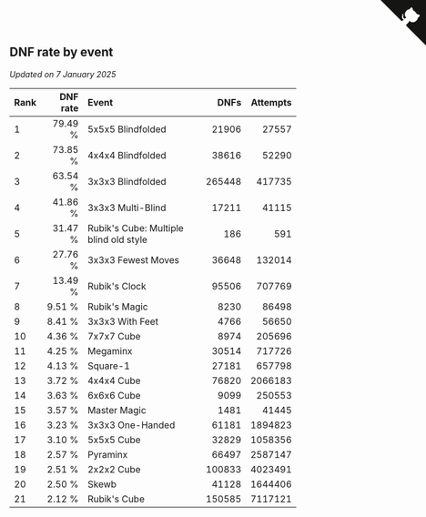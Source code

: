 ## DNF rate by event

*Updated on  7 January 2025*

| Rank | DNF rate | Event | DNFs | Attempts |
| :--- | ---: | :--- | ---: | ---: |
| 1 | 79.49 % | 5x5x5 Blindfolded | 21906 | 27557 |
| 2 | 73.85 % | 4x4x4 Blindfolded | 38616 | 52290 |
| 3 | 63.54 % | 3x3x3 Blindfolded | 265448 | 417735 |
| 4 | 41.86 % | 3x3x3 Multi-Blind | 17211 | 41115 |
| 5 | 31.47 % | Rubik's Cube: Multiple blind old style | 186 | 591 |
| 6 | 27.76 % | 3x3x3 Fewest Moves | 36648 | 132014 |
| 7 | 13.49 % | Rubik's Clock | 95506 | 707769 |
| 8 | 9.51 % | Rubik's Magic | 8230 | 86498 |
| 9 | 8.41 % | 3x3x3 With Feet | 4766 | 56650 |
| 10 | 4.36 % | 7x7x7 Cube | 8974 | 205696 |
| 11 | 4.25 % | Megaminx | 30514 | 717726 |
| 12 | 4.13 % | Square-1 | 27181 | 657798 |
| 13 | 3.72 % | 4x4x4 Cube | 76820 | 2066183 |
| 14 | 3.63 % | 6x6x6 Cube | 9099 | 250553 |
| 15 | 3.57 % | Master Magic | 1481 | 41445 |
| 16 | 3.23 % | 3x3x3 One-Handed | 61181 | 1894823 |
| 17 | 3.10 % | 5x5x5 Cube | 32829 | 1058356 |
| 18 | 2.57 % | Pyraminx | 66497 | 2587147 |
| 19 | 2.51 % | 2x2x2 Cube | 100833 | 4023491 |
| 20 | 2.50 % | Skewb | 41128 | 1644406 |
| 21 | 2.12 % | Rubik's Cube | 150585 | 7117121 |


<a href="https://github.com/JustinTimeCuber/wca_statistics" class="github-corner" aria-label="View source on Github"><svg width="80" height="80" viewBox="0 0 250 250" style="fill:#151513; color:#fff; position: absolute; top: 0; border: 0; right: 0;" aria-hidden="true"><path d="M0,0 L115,115 L130,115 L142,142 L250,250 L250,0 Z"></path><path d="M128.3,109.0 C113.8,99.7 119.0,89.6 119.0,89.6 C122.0,82.7 120.5,78.6 120.5,78.6 C119.2,72.0 123.4,76.3 123.4,76.3 C127.3,80.9 125.5,87.3 125.5,87.3 C122.9,97.6 130.6,101.9 134.4,103.2" fill="currentColor" style="transform-origin: 130px 106px;" class="octo-arm"></path><path d="M115.0,115.0 C114.9,115.1 118.7,116.5 119.8,115.4 L133.7,101.6 C136.9,99.2 139.9,98.4 142.2,98.6 C133.8,88.0 127.5,74.4 143.8,58.0 C148.5,53.4 154.0,51.2 159.7,51.0 C160.3,49.4 163.2,43.6 171.4,40.1 C171.4,40.1 176.1,42.5 178.8,56.2 C183.1,58.6 187.2,61.8 190.9,65.4 C194.5,69.0 197.7,73.2 200.1,77.6 C213.8,80.2 216.3,84.9 216.3,84.9 C212.7,93.1 206.9,96.0 205.4,96.6 C205.1,102.4 203.0,107.8 198.3,112.5 C181.9,128.9 168.3,122.5 157.7,114.1 C157.9,116.9 156.7,120.9 152.7,124.9 L141.0,136.5 C139.8,137.7 141.6,141.9 141.8,141.8 Z" fill="currentColor" class="octo-body"></path></svg></a><style>.github-corner:hover .octo-arm{animation:octocat-wave 560ms ease-in-out}@keyframes octocat-wave{0%,100%{transform:rotate(0)}20%,60%{transform:rotate(-25deg)}40%,80%{transform:rotate(10deg)}}@media (max-width:500px){.github-corner:hover .octo-arm{animation:none}.github-corner .octo-arm{animation:octocat-wave 560ms ease-in-out}}</style>
